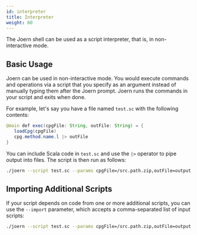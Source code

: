 ```yaml
---
id: interpreter
title: Interpreter
weight: 80
---
```


The Joern shell can be used as a script interpreter, that is, in non-interactive mode.


## Basic Usage

Joern can be used in non-interactive mode. You would execute commands and operations via a script that you specify as an argument instead of manually typing them after the Joern prompt. Joern runs the commands in your script and exits when done.

For example, let's say you have a file named `test.sc` with the following contents:

```java
@main def exec(cpgFile: String, outFile: String) = {
   loadCpg(cpgFile)
   cpg.method.name.l |> outFile
}
```

You can include Scala code in `test.sc` and use the `|>` operator to pipe output into files. The script is then run as follows:
```bash
./joern --script test.sc --params cpgFile=/src.path.zip,outFile=output.log
```

## Importing Additional Scripts

If your script depends on code from one or more additional scripts, you can use the `--import` parameter, which accepts a comma-separated list of input scripts:

```bash
./joern --script test.sc --params cpgFile=/src.path.zip,outFile=output.log --import scripts/hello.sc
```
